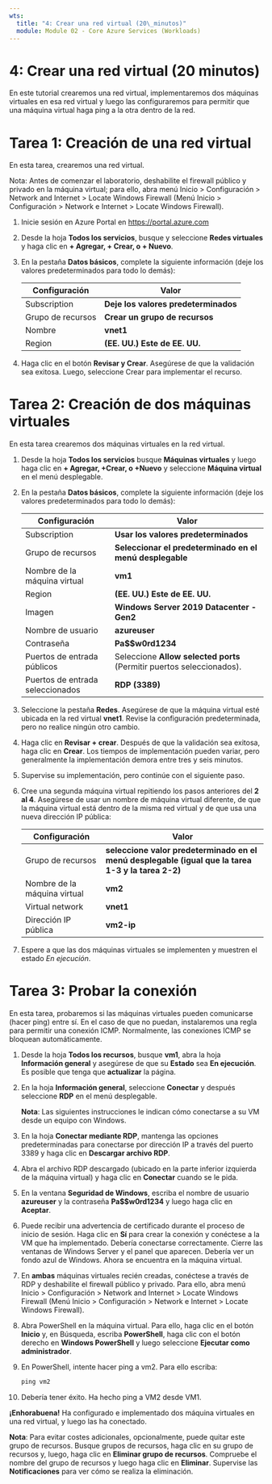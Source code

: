 ```yaml
---
wts:
  title: "4: Crear una red virtual (20\_minutos)"
  module: Module 02 - Core Azure Services (Workloads)
---
```

# <a name="04---create-a-virtual-network-20-min"></a>4: Crear una red virtual (20 minutos)

En este tutorial crearemos una red virtual, implementaremos dos máquinas virtuales en esa red virtual y luego las configuraremos para permitir que una máquina virtual haga ping a la otra dentro de la red.

# <a name="task-1-create-a-virtual-network"></a>Tarea 1: Creación de una red virtual 

En esta tarea, crearemos una red virtual. 

Nota: Antes de comenzar el laboratorio, deshabilite el firewall público y privado en la máquina virtual; para ello, abra menú Inicio > Configuración > Network and Internet > Locate Windows Firewall (Menú Inicio > Configuración > Network e Internet > Locate Windows Firewall).

1. Inicie sesión en Azure Portal en <a href="https://portal.azure.com" target="_blank"><span style="color: #0066cc;" color="#0066cc">https://portal.azure.com</span></a>

2. Desde la hoja **Todos los servicios**, busque y seleccione **Redes virtuales** y haga clic en **+ Agregar, + Crear, o + Nuevo**. 

3. En la pestaña **Datos básicos**, complete la siguiente información (deje los valores predeterminados para todo lo demás):

    | Configuración | Valor | 
    | --- | --- |
    | Subscription | **Deje los valores predeterminados** |
    | Grupo de recursos | **Crear un grupo de recursos** |
    | Nombre | **vnet1** |
    | Region | **(EE. UU.) Este de EE. UU.** |
    
   
4. Haga clic en el botón **Revisar y Crear**. Asegúrese de que la validación sea exitosa. Luego, seleccione Crear para implementar el recurso.


# <a name="task-2-create-two-virtual-machines"></a>Tarea 2: Creación de dos máquinas virtuales

En esta tarea crearemos dos máquinas virtuales en la red virtual. 

1. Desde la hoja **Todos los servicios** busque **Máquinas virtuales** y luego haga clic en **+ Agregar, +Crear, o +Nuevo** y seleccione **Máquina virtual** en el menú desplegable. 

2. En la pestaña **Datos básicos**, complete la siguiente información (deje los valores predeterminados para todo lo demás):

   | Configuración | Valor | 
   | --- | --- |
   | Subscription | **Usar los valores predeterminados** |
   | Grupo de recursos |  **Seleccionar el predeterminado en el menú desplegable** |
   | Nombre de la máquina virtual | **vm1**|
   | Region | **(EE. UU.) Este de EE. UU.** |
   | Imagen | **Windows Server 2019 Datacenter - Gen2** |
   | Nombre de usuario| **azureuser** |
   | Contraseña| **Pa$$w0rd1234** |
   | Puertos de entrada públicos| Seleccione **Allow selected ports** (Permitir puertos seleccionados).  |
   | Puertos de entrada seleccionados| **RDP (3389)** |
   

3. Seleccione la pestaña **Redes**. Asegúrese de que la máquina virtual esté ubicada en la red virtual **vnet1**. Revise la configuración predeterminada, pero no realice ningún otro cambio. 

4. Haga clic en **Revisar + crear**. Después de que la validación sea exitosa, haga clic en **Crear**. Los tiempos de implementación pueden variar, pero generalmente la implementación demora entre tres y seis minutos.

5. Supervise su implementación, pero continúe con el siguiente paso. 

6. Cree una segunda máquina virtual repitiendo los pasos anteriores del **2 al 4**. Asegúrese de usar un nombre de máquina virtual diferente, de que la máquina virtual está dentro de la misma red virtual y de que usa una nueva dirección IP pública:

    | Configuración | Valor |
    | --- | --- |
    | Grupo de recursos | **seleccione valor predeterminado en el menú desplegable (igual que la tarea 1-3 y la tarea 2-2)** |
    | Nombre de la máquina virtual |  **vm2** |
    | Virtual network | **vnet1** |
    | Dirección IP pública | **vm2-ip** |

7. Espere a que las dos máquinas virtuales se implementen y muestren el estado *En ejecución*.

# <a name="task-3-test-the-connection"></a>Tarea 3: Probar la conexión 

En esta tarea, probaremos si las máquinas virtuales pueden comunicarse (hacer ping) entre sí. En el caso de que no puedan, instalaremos una regla para permitir una conexión ICMP. Normalmente, las conexiones ICMP se bloquean automáticamente.

1. Desde la hoja **Todos los recursos**, busque **vm1**, abra la hoja **Información general** y asegúrese de que su **Estado** sea **En ejecución**. Es posible que tenga que **actualizar** la página.

2. En la hoja **Información general**, seleccione **Conectar** y después seleccione **RDP** en el menú desplegable.

    **Nota**: Las siguientes instrucciones le indican cómo conectarse a su VM desde un equipo con Windows. 

3. En la hoja **Conectar mediante RDP**, mantenga las opciones predeterminadas para conectarse por dirección IP a través del puerto 3389 y haga clic en **Descargar archivo RDP**.

4. Abra el archivo RDP descargado (ubicado en la parte inferior izquierda de la máquina virtual) y haga clic en **Conectar** cuando se le pida. 

5. En la ventana **Seguridad de Windows**, escriba el nombre de usuario **azureuser** y la contraseña **Pa$$w0rd1234** y luego haga clic en **Aceptar**.

6. Puede recibir una advertencia de certificado durante el proceso de inicio de sesión. Haga clic en **Sí** para crear la conexión y conéctese a la VM que ha implementado. Debería conectarse correctamente. Cierre las ventanas de Windows Server y el panel que aparecen. Debería ver un fondo azul de Windows. Ahora se encuentra en la máquina virtual.

7. En **ambas** máquinas virtuales recién creadas, conéctese a través de RDP y deshabilite el firewall público y privado. Para ello, abra menú Inicio > Configuración > Network and Internet > Locate Windows Firewall (Menú Inicio > Configuración > Network e Internet > Locate Windows Firewall).

8. Abra PowerShell en la máquina virtual. Para ello, haga clic en el botón **Inicio** y, en Búsqueda, escriba **PowerShell**, haga clic con el botón derecho en **Windows PowerShell** y luego seleccione **Ejecutar como administrador**.

9. En PowerShell, intente hacer ping a vm2. Para ello escriba:

   ```PowerShell
   ping vm2
   ```

 10. Debería tener éxito. Ha hecho ping a VM2 desde VM1.


**¡Enhorabuena!** Ha configurado e implementado dos máquina virtuales en una red virtual, y luego las ha conectado.

**Nota**: Para evitar costes adicionales, opcionalmente, puede quitar este grupo de recursos. Busque grupos de recursos, haga clic en su grupo de recursos y, luego, haga clic en **Eliminar grupo de recursos**. Compruebe el nombre del grupo de recursos y luego haga clic en **Eliminar**. Supervise las **Notificaciones** para ver cómo se realiza la eliminación.
